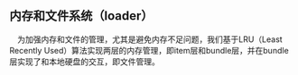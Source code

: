 ## **内存和文件系统（loader）**

&emsp;为加强内存和文件的管理，尤其是避免内存不足问题，我们基于LRU（Least Recently Used）算法实现两层的内存管理，即item层和bundle层，并在bundle层实现了和本地硬盘的交互，即文件管理。